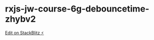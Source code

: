 # rxjs-jw-course-6g-debouncetime-zhybv2

[Edit on StackBlitz ⚡️](https://stackblitz.com/edit/rxjs-jw-course-6g-debouncetime-zhybv2)